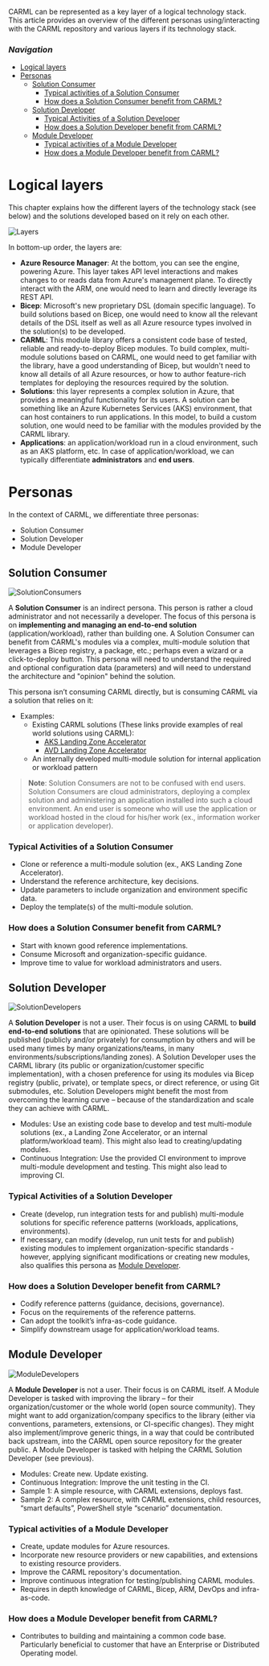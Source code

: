 CARML can be represented as a key layer of a logical technology stack. This article provides an overview of the different personas using/interacting with the CARML repository and various layers if its technology stack. 

### _Navigation_

- [Logical layers](#logical-layers)
- [Personas](#personas)
  - [Solution Consumer](#solution-consumer)
    - [Typical activities of a Solution Consumer](#typical-activities-of-a-solution-consumer)
    - [How does a Solution Consumer benefit from CARML?](#how-does-a-solution-consumer-benefit-from-carml)
  - [Solution Developer](#solution-developer)
    - [Typical Activities of a Solution Developer](#typical-activities-of-a-solution-developer)
    - [How does a Solution Developer benefit from CARML?](#how-does-a-solution-developer-benefit-from-carml)
  - [Module Developer](#module-developer)
    - [Typical activities of a Module Developer](#typical-activities-of-a-module-developer)
    - [How does a Module Developer benefit from CARML?](#how-does-a-module-developer-benefit-from-carml)

# Logical layers

This chapter explains how the different layers of the technology stack (see below) and the solutions developed based on it rely on each other.

![Layers](media/Personas/layers.png)  

In bottom-up order, the layers are:

- **Azure Resource Manager**: At the bottom, you can see the engine, powering Azure. This layer takes API level interactions and makes changes to or reads data from Azure's management plane. To directly interact with the ARM, one would need to learn and directly leverage its REST API.
- **Bicep**: Microsoft's new proprietary DSL (domain specific language). To build solutions based on Bicep, one would need to know all the relevant details of the DSL itself as well as all Azure resource types involved in the solution(s) to be developed.
- **CARML**: This module library offers a consistent code base of tested, reliable and ready-to-deploy Bicep modules. To build complex, multi-module solutions based on CARML, one would need to get familiar with the library, have a good understanding of Bicep, but wouldn't need to know all details of all Azure resources, or how to author feature-rich templates for deploying the resources required by the solution.
- **Solutions**: this layer represents a complex solution in Azure, that provides a meaningful functionality for its users. A solution can be something like an Azure Kubernetes Services (AKS) environment, that can host containers to run applications. In this model, to build a custom solution, one would need to be familiar with the modules provided by the CARML library.
- **Applications**: an application/workload run in a cloud environment, such as an AKS platform, etc. In case of application/workload, we can typically differentiate **administrators** and **end users**.

# Personas

In the context of CARML, we differentiate three personas:

- Solution Consumer
- Solution Developer
- Module Developer

## Solution Consumer

![SolutionConsumers](./media/Personas/SolutionConsumers.png)

A **Solution Consumer** is an indirect persona. This person is rather a cloud administrator and not necessarily a developer. The focus of this persona is on **implementing and managing an end-to-end solution** (application/workload), rather than building one. A Solution Consumer can benefit from CARML's modules via a complex, multi-module solution that leverages a Bicep registry, a package, etc.; perhaps even a wizard or a click-to-deploy button.
This persona will need to understand the required and optional configuration data (parameters) and will need to understand the architecture and "opinion" behind the solution.

This persona isn’t consuming CARML directly, but is consuming CARML via a solution that relies on it:

- Examples:
  - Existing CARML solutions (These links provide examples of real world solutions using CARML):
    - [AKS Landing Zone Accelerator](https://github.com/Azure/AKS-Landing-Zone-Accelerator)
    - [AVD Landing Zone Accelerator](https://github.com/Azure/avdaccelerator)
  - An internally developed multi-module solution for internal application or workload pattern

> **Note**: Solution Consumers are not to be confused with end users. Solution Consumers are cloud administrators, deploying a complex solution and administering an application installed into such a cloud environment. An end user is someone who will use the  application or workload hosted in the cloud for his/her work (ex., information worker or application developer).

### Typical Activities of a Solution Consumer

- Clone or reference a multi-module solution (ex., AKS Landing Zone Accelerator).
- Understand the reference architecture, key decisions.
- Update parameters to include organization and environment specific data.
- Deploy the template(s) of the multi-module solution.

### How does a Solution Consumer benefit from CARML?

- Start with known good reference implementations.
- Consume Microsoft and organization-specific guidance.
- Improve time to value for workload administrators and users.

## Solution Developer

![SolutionDevelopers](./media/Personas/SolutionDevelopers.png)

A **Solution Developer** is not a user. Their focus is on using CARML to **build end-to-end solutions** that are opinionated. These solutions will be published (publicly and/or privately) for consumption by others and will be used many times by many organizations/teams, in many environments/subscriptions/landing zones).
A Solution Developer uses the CARML library (its public or organization/customer specific implementation), with a chosen preference for using its modules via Bicep registry (public, private), or template specs, or direct reference, or using Git submodules, etc. Solution Developers might benefit the most from overcoming the learning curve – because of the standardization and scale they can achieve with CARML.

- Modules: Use an existing code base to develop and test multi-module solutions (ex., a Landing Zone Accelerator, or an internal platform/workload team). This might also lead to creating/updating modules.
- Continuous Integration: Use the provided CI environment to improve multi-module development and testing. This might also lead to improving CI.

### Typical Activities of a Solution Developer

- Create (develop, run integration tests for and publish) multi-module solutions for specific reference patterns (workloads, applications, environments).
- If necessary, can modify (develop, run unit tests for and publish) existing modules to implement organization-specific standards - however, applying significant modifications or creating new modules, also qualifies this persona as [Module Developer](#module-developer).

### How does a Solution Developer benefit from CARML?

- Codify reference patterns (guidance, decisions, governance).
- Focus on the requirements of the reference patterns.
- Can adopt the toolkit’s infra-as-code guidance.
- Simplify downstream usage for application/workload teams.

## Module Developer

![ModuleDevelopers](./media/Personas/ModuleDevelopers.png)

A **Module Developer** is not a user. Their focus is on CARML itself. A Module Developer is tasked with improving the library – for their organization/customer or the whole world (open source community). They might want to add organization/company specifics to the library (either via conventions, parameters, extensions, or CI-specific changes). They might also implement/improve generic things, in a way that could be contributed back upstream, into the CARML open source repository for the greater public. A Module Developer is tasked with helping the CARML Solution Developer (see previous).

- Modules: Create new. Update existing.
- Continuous Integration: Improve the unit testing in the CI.
- Sample 1: A simple resource, with CARML extensions, deploys fast.
- Sample 2: A complex resource, with CARML extensions, child resources, “smart defaults”, PowerShell style “scenario” documentation.

### Typical activities of a Module Developer

- Create, update modules for Azure resources.
- Incorporate new resource providers or new capabilities, and extensions to existing resource providers.
- Improve the CARML repository's documentation.
- Improve continuous integration for testing/publishing CARML modules.
- Requires in depth knowledge of CARML, Bicep, ARM, DevOps and infra-as-code.

### How does a Module Developer benefit from CARML?

- Contributes to building and maintaining a common code base. Particularly beneficial to customer that have an Enterprise or Distributed Operating model.
